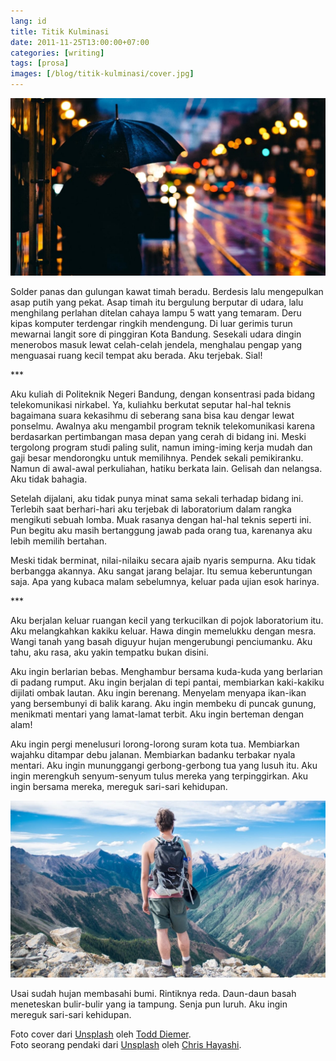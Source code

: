 ```yaml
---
lang: id
title: Titik Kulminasi
date: 2011-11-25T13:00:00+07:00
categories: [writing]
tags: [prosa]
images: [/blog/titik-kulminasi/cover.jpg]
---
```

![Titik Kulminasi](cover.jpg)

Solder panas dan gulungan kawat timah beradu. Berdesis lalu mengepulkan asap putih yang pekat. Asap timah itu bergulung berputar di udara, lalu menghilang perlahan ditelan cahaya lampu 5 watt yang temaram. Deru kipas komputer terdengar ringkih mendengung. Di luar gerimis turun mewarnai langit sore di pinggiran Kota Bandung. Sesekali udara dingin menerobos masuk lewat celah-celah jendela, menghalau pengap yang menguasai ruang kecil tempat aku berada. Aku terjebak. Sial!

\*\*\*

Aku kuliah di Politeknik Negeri Bandung, dengan konsentrasi pada bidang telekomunikasi nirkabel. Ya, kuliahku berkutat seputar hal-hal teknis bagaimana suara kekasihmu di seberang sana bisa kau dengar lewat ponselmu. Awalnya aku mengambil program teknik telekomunikasi karena berdasarkan pertimbangan masa depan yang cerah di bidang ini. Meski tergolong program studi paling sulit, namun iming-iming kerja mudah dan gaji besar mendorongku untuk memilihnya. Pendek sekali pemikiranku. Namun di awal-awal perkuliahan, hatiku berkata lain. Gelisah dan nelangsa. Aku tidak bahagia.

Setelah dijalani, aku tidak punya minat sama sekali terhadap bidang ini. Terlebih saat berhari-hari aku terjebak di laboratorium dalam rangka mengikuti sebuah lomba. Muak rasanya dengan hal-hal teknis seperti ini. Pun begitu aku masih bertanggung jawab pada orang tua, karenanya aku lebih memilih bertahan.

Meski tidak berminat, nilai-nilaiku secara ajaib nyaris sempurna. Aku tidak berbangga akannya. Aku sangat jarang belajar. Itu semua keberuntungan saja. Apa yang kubaca malam sebelumnya, keluar pada ujian esok harinya.

\*\*\*

Aku berjalan keluar ruangan kecil yang terkucilkan di pojok laboratorium itu. Aku melangkahkan kakiku keluar. Hawa dingin memelukku dengan mesra. Wangi tanah yang basah diguyur hujan mengerubungi penciumanku. Aku tahu, aku rasa, aku yakin tempatku bukan disini.

Aku ingin berlarian bebas. Menghambur bersama kuda-kuda yang berlarian di padang rumput. Aku ingin berjalan di tepi pantai, membiarkan kaki-kakiku dijilati ombak lautan. Aku ingin berenang. Menyelam menyapa ikan-ikan yang bersembunyi di balik karang. Aku ingin membeku di puncak gunung, menikmati mentari yang lamat-lamat terbit. Aku ingin berteman dengan alam!

Aku ingin pergi menelusuri lorong-lorong suram kota tua. Membiarkan wajahku ditampar debu jalanan. Membiarkan badanku terbakar nyala mentari. Aku ingin mununggangi gerbong-gerbong tua yang lusuh itu. Aku ingin merengkuh senyum-senyum tulus mereka yang terpinggirkan. Aku ingin bersama mereka, mereguk sari-sari kehidupan.

![Seorang Pendaki.](hiker.jpg)

Usai sudah hujan membasahi bumi. Rintiknya reda. Daun-daun basah meneteskan bulir-bulir yang ia tampung. Senja pun luruh. Aku ingin mereguk sari-sari kehidupan.

Foto cover dari [Unsplash](https://unsplash.com/photos/uFomxGheuGk) oleh [Todd Diemer](https://unsplash.com/@todd_diemer).\
Foto seorang pendaki dari [Unsplash](https://unsplash.com/photos/gbaeHydpgtE) oleh [Chris Hayashi](https://unsplash.com/@chris_hayashi).
